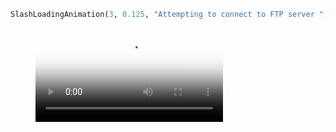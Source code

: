 ```python
SlashLoadingAnimation(3, 0.125, "Attempting to connect to FTP server ", "", "Connection Complete!")
```

<figure class="video_container">
  <video controls="false" allowfullscreen="false" poster="https://github.com/danielhamen/Slash-Terminal-Animation/blob/main/Example.png">
    <source src="https://github.com/danielhamen/Slash-Terminal-Animation/blob/main/Example.mp4" type="video/mp4">
  </video>
</figure>
